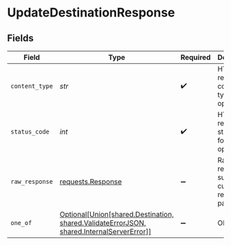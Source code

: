 # UpdateDestinationResponse


## Fields

| Field                                                                                                                                                 | Type                                                                                                                                                  | Required                                                                                                                                              | Description                                                                                                                                           |
| ----------------------------------------------------------------------------------------------------------------------------------------------------- | ----------------------------------------------------------------------------------------------------------------------------------------------------- | ----------------------------------------------------------------------------------------------------------------------------------------------------- | ----------------------------------------------------------------------------------------------------------------------------------------------------- |
| `content_type`                                                                                                                                        | *str*                                                                                                                                                 | :heavy_check_mark:                                                                                                                                    | HTTP response content type for this operation                                                                                                         |
| `status_code`                                                                                                                                         | *int*                                                                                                                                                 | :heavy_check_mark:                                                                                                                                    | HTTP response status code for this operation                                                                                                          |
| `raw_response`                                                                                                                                        | [requests.Response](https://requests.readthedocs.io/en/latest/api/#requests.Response)                                                                 | :heavy_minus_sign:                                                                                                                                    | Raw HTTP response; suitable for custom response parsing                                                                                               |
| `one_of`                                                                                                                                              | [Optional[Union[shared.Destination, shared.ValidateErrorJSON, shared.InternalServerError]]](../../models/operations/updatedestinationresponsebody.md) | :heavy_minus_sign:                                                                                                                                    | Ok                                                                                                                                                    |